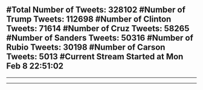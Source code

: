 #Total Number of Tweets: 328102 
#Number of Trump Tweets: 112698
#Number of Clinton Tweets: 71614
#Number of Cruz Tweets: 58265
#Number of Sanders Tweets: 50316
#Number of Rubio Tweets: 30198
#Number of Carson Tweets: 5013
#Current Stream Started at Mon Feb  8 22:51:02
---
---
---
